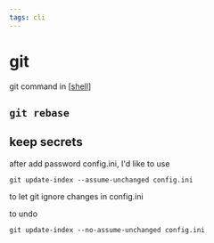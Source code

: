 ```yaml
---
tags: cli
---
```

# git

git command in [[shell]]

## `git rebase`

## keep secrets

after add password config.ini, I'd like to use

```shell
git update-index --assume-unchanged config.ini
```

to let git ignore changes in config.ini

to undo

```shell
git update-index --no-assume-unchanged config.ini
```

[//begin]: # "Autogenerated link references for markdown compatibility"
[shell]: ../../docs/devops/shell.md "shell"
[//end]: # "Autogenerated link references"
